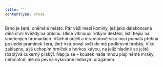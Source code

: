 ```yaml
---
title: ''
contentType: prose
---
```


<section>

Brno je šeré, oněmělé město. Pár věží mezi komíny, jež jako dalekonosná děla chrlí hvězdy na oblohu. Ulice vlhnoucí řídkým deštěm, listí tlející na smetených hromadách. Všichni odjeli a mramorové víko noci pomalu přetíná poslední pramínek šera, jímž vstupoval svět do mé podkrovní hrobky. Víko zaklapne, a já uchopím hrníček s horkou kávou, na jejíž hladině se ještě rozplývá cukerný pliskýř. Napiju se – kousek nade mnou plují němé mraky, nehmotné, ale do pevna vykované ledovým uragánem.

</section>
